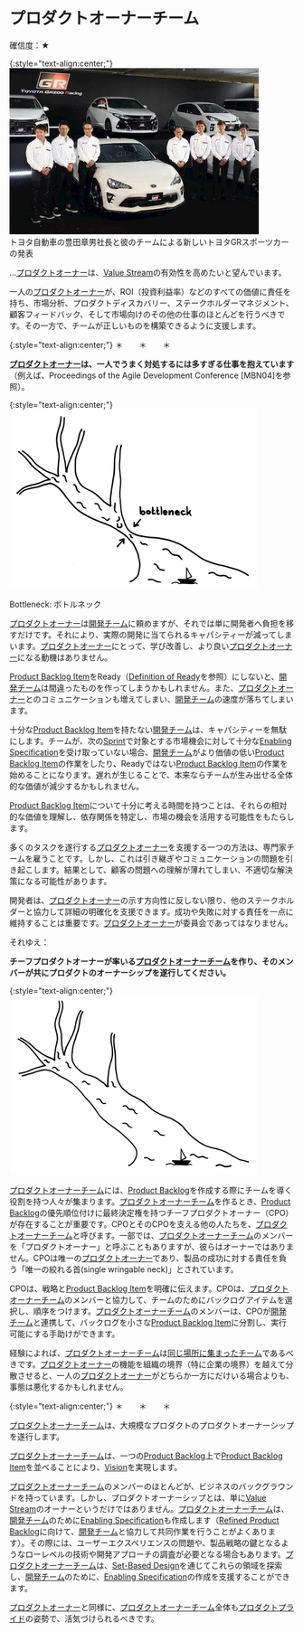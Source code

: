 # プロダクトオーナーチーム

確信度：★

{:style="text-align:center;"}
![ch02_12_12_Product_Owner_Team1](Images/ch02_12_12_Product_Owner_Team1.png)<br>
トヨタ自動車の豊田章男社長と彼のチームによる新しいトヨタGRスポーツカーの発表

...​[プロダクトオーナー](ch02_11_11_Product_Owner.md)は、​[Value Stream](https://sites.google.com/a/scrumplop.org/published-patterns/value-stream)の有効性を高めたいと望んでいます。

一人の[プロダクトオーナー](ch02_11_11_Product_Owner.md)が、ROI（投資利益率）などのすべての価値に責任を持ち、市場分析、プロダクトディスカバリー、ステークホルダーマネジメント、顧客フィードバック、そして市場向けのその他の仕事のほとんどを行うべきです。その一方で、チームが正しいものを構築できるように支援します。

{:style="text-align:center;"}
＊　　＊　　＊

**[プロダクトオーナー](ch02_11_11_Product_Owner.md)は、一人でうまく対処するには多すぎる仕事を抱えています**（例えば、Proceedings of the Agile Development Conference [MBN04]を参照）。

{:style="text-align:center;"}
![ch02_12_12_Product_Owner_Team2](Images/ch02_12_12_Product_Owner_Team2.png)

Bottleneck: ボトルネック

[プロダクトオーナー](ch02_11_11_Product_Owner.md)は[開発チーム](ch02_14_14_Development_Team.md)に頼めますが、それでは単に開発者へ負担を移すだけです。それにより、実際の開発に当てられるキャパシティーが減ってしまいます。[プロダクトオーナー](ch02_11_11_Product_Owner.md)にとって、学び改善し、より良い[プロダクトオーナー](ch02_11_11_Product_Owner.md)になる動機はありません。

​[Product Backlog Item](https://sites.google.com/a/scrumplop.org/published-patterns/value-stream/product-backlog/product-backlog-item)をReady（[Definition of Ready](https://sites.google.com/a/scrumplop.org/published-patterns/value-stream/product-backlog/definition-of-ready)​を参照）にしないと、[開発チーム](ch02_14_14_Development_Team.md)は間違ったものを作ってしまうかもしれません。また、[プロダクトオーナー](ch02_11_11_Product_Owner.md)とのコミュニケーションも増えてしまい、[開発チーム](ch02_14_14_Development_Team.md)の速度が落ちてしまいます。

十分な[Product Backlog Item](https://sites.google.com/a/scrumplop.org/published-patterns/value-stream/product-backlog/product-backlog-item)を持たない[開発チーム](ch02_14_14_Development_Team.md)は、キャパシティーを無駄にします。チームが、次の[Sprint](https://sites.google.com/a/scrumplop.org/published-patterns/value-stream/sprint)​で対象とする市場機会に対して十分な[Enabling Specification](https://sites.google.com/a/scrumplop.org/published-patterns/value-stream/product-backlog/enabling-specification)を受け取っていない場合、[開発チーム](ch02_14_14_Development_Team.md)がより価値の低い[Product Backlog Item](https://sites.google.com/a/scrumplop.org/published-patterns/value-stream/product-backlog/product-backlog-item)の作業をしたり、Readyではない[Product Backlog Item](https://sites.google.com/a/scrumplop.org/published-patterns/value-stream/product-backlog/product-backlog-item)の作業を始めることになります。遅れが生じることで、本来ならチームが生み出せる全体的な価値が減少するかもしれません。

[Product Backlog Item](https://sites.google.com/a/scrumplop.org/published-patterns/value-stream/product-backlog/product-backlog-item)について十分に考える時間を持つことは、それらの相対的な価値を理解し、依存関係を特定し、市場の機会を活用する可能性をもたらします。

多くのタスクを遂行する[プロダクトオーナー](ch02_11_11_Product_Owner.md)を支援する一つの方法は、専門家チームを雇うことです。しかし、これは引き継ぎやコミュニケーションの問題を引き起こします。結果として、顧客の問題への理解が薄れてしまい、不適切な解決策になる可能性があります。

開発者は、[プロダクトオーナー](ch02_11_11_Product_Owner.md)の示す方向性に反しない限り、他のステークホルダーと協力して詳細の明確化を支援できます。成功や失敗に対する責任を一点に維持することは重要です。[プロダクトオーナー](ch02_11_11_Product_Owner.md)が委員会であってはなりません。

それゆえ：

**チーフプロダクトオーナーが率いる[プロダクトオーナーチーム](ch02_12_12_Product_Owner_Team.md)を作り、そのメンバーが共にプロダクトのオーナーシップを遂行してください。**

{:style="text-align:center;"}
![ch02_12_12_Product_Owner_Team3](Images/ch02_12_12_Product_Owner_Team3.png)

[プロダクトオーナーチーム](ch02_12_12_Product_Owner_Team.md)には、[Product Backlog](https://sites.google.com/a/scrumplop.org/published-patterns/value-stream/product-backlog)​を作成する際にチームを導く役割を持つ人々が集まります。[プロダクトオーナーチーム](ch02_12_12_Product_Owner_Team.md)を作るとき、[Product Backlog](https://sites.google.com/a/scrumplop.org/published-patterns/value-stream/product-backlog)の優先順位付けに最終決定権を持つチーフプロダクトオーナー（CPO）が存在することが重要です。CPOとそのCPOを支える他の人たちを、[プロダクトオーナーチーム](ch02_12_12_Product_Owner_Team.md)と呼びます。一部では、[プロダクトオーナーチーム](ch02_12_12_Product_Owner_Team.md)のメンバーを「プロダクトオーナー」と呼ぶこともありますが、彼らはオーナーではありません。CPOは唯一の[プロダクトオーナー](ch02_11_11_Product_Owner.md)であり、製品の成功に対する責任を負う「唯一の絞れる首(single wringable neck)」とされています。

CPOは、戦略と[Product Backlog Item](https://sites.google.com/a/scrumplop.org/published-patterns/value-stream/product-backlog/product-backlog-item)を明確に伝えます。CPOは、[プロダクトオーナーチーム](ch02_12_12_Product_Owner_Team.md)のメンバーと協力して、チームのためにバックログアイテムを選択し、順序をつけます。[プロダクトオーナーチーム](ch02_12_12_Product_Owner_Team.md)のメンバーは、CPOが[開発チーム](ch02_14_14_Development_Team.md)と連携して、バックログを小さな[Product Backlog Item](https://sites.google.com/a/scrumplop.org/published-patterns/value-stream/product-backlog/product-backlog-item)に分割し、実行可能にする手助けができます。

経験によれば、[プロダクトオーナーチーム](ch02_12_12_Product_Owner_Team.md)は[同じ場所に集まったチーム](ch02_08_8_Collocated_Team.md)であるべきです。[プロダクトオーナー](ch02_11_11_Product_Owner.md)の機能を組織の境界（特に企業の境界）を越えて分散させると、一人の[プロダクトオーナー](ch02_11_11_Product_Owner.md)がどちらか一方にだけいる場合よりも、事態は悪化するかもしれません。

{:style="text-align:center;"}
＊　　＊　　＊

[プロダクトオーナーチーム](ch02_12_12_Product_Owner_Team.md)は、大規模なプロダクトのプロダクトオーナーシップを遂行します。

[プロダクトオーナーチーム](ch02_12_12_Product_Owner_Team.md)は、一つの[Product Backlog](https://sites.google.com/a/scrumplop.org/published-patterns/value-stream/product-backlog)上で[Product Backlog Item](https://sites.google.com/a/scrumplop.org/published-patterns/value-stream/product-backlog/product-backlog-item)を並べることにより、[Vision](https://sites.google.com/a/scrumplop.org/published-patterns/value-stream/vision)を実現します。

[プロダクトオーナーチーム](ch02_12_12_Product_Owner_Team.md)のメンバーのほとんどが、ビジネスのバックグラウンドを持っています。しかし、プロダクトオーナーシップとは、単に[Value Stream](https://sites.google.com/a/scrumplop.org/published-patterns/value-stream)のオーナーというだけではありません。[プロダクトオーナーチーム](ch02_12_12_Product_Owner_Team.md)は、[開発チーム](ch02_14_14_Development_Team.md)のために[Enabling Specification](https://sites.google.com/a/scrumplop.org/published-patterns/value-stream/product-backlog/enabling-specification)も作成します（[Refined Product Backlog](https://sites.google.com/a/scrumplop.org/published-patterns/value-stream/product-backlog/refined-product-backlog)に向けて、[開発チーム](ch02_14_14_Development_Team.md)と協力して共同作業を行うことがよくあります）。その際には、ユーザーエクスペリエンスの問題や、製品戦略の鍵となるようなローレベルの技術や開発アプローチの調査が必要となる場合もあります。[プロダクトオーナーチーム](ch02_12_12_Product_Owner_Team.md)は、[Set-Based Design](https://sites.google.com/a/scrumplop.org/published-patterns/value-stream/set-based-design)を通じてこれらの領域を探索し、[開発チーム](ch02_14_14_Development_Team.md)のために、[Enabling Specification](https://sites.google.com/a/scrumplop.org/published-patterns/value-stream/product-backlog/enabling-specification)の作成を支援することができます。

[プロダクトオーナー](ch02_11_11_Product_Owner.md)と同様に、[プロダクトオーナーチーム](ch02_12_12_Product_Owner_Team.md)全体も[プロダクトプライド](ch02_39_38_Product_Pride.md)の姿勢で、活気づけられるべきです。

